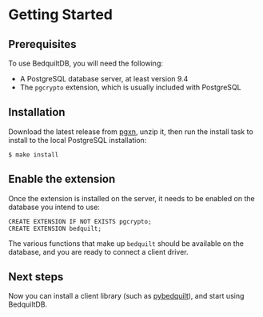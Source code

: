 # Getting Started


## Prerequisites

To use BedquiltDB, you will need the following:

- A PostgreSQL database server, at least version 9.4
- The `pgcrypto` extension, which is usually included with PostgreSQL


## Installation

Download the latest release from [pgxn](http://pgxn.org/dist/bedquilt/), unzip it, then run the install task to install to the local PostgreSQL installation:
```
$ make install
```


## Enable the extension

Once the extension is installed on the server, it needs to be enabled on the
database you intend to use:
```
CREATE EXTENSION IF NOT EXISTS pgcrypto;
CREATE EXTENSION bedquilt;
```

The various functions that make up `bedquilt` should be available
on the database, and you are ready to connect a client driver.


## Next steps

Now you can install a client library
(such as [pybedquilt](http://pybedquilt.readthedocs.org)), and start using BedquiltDB.
